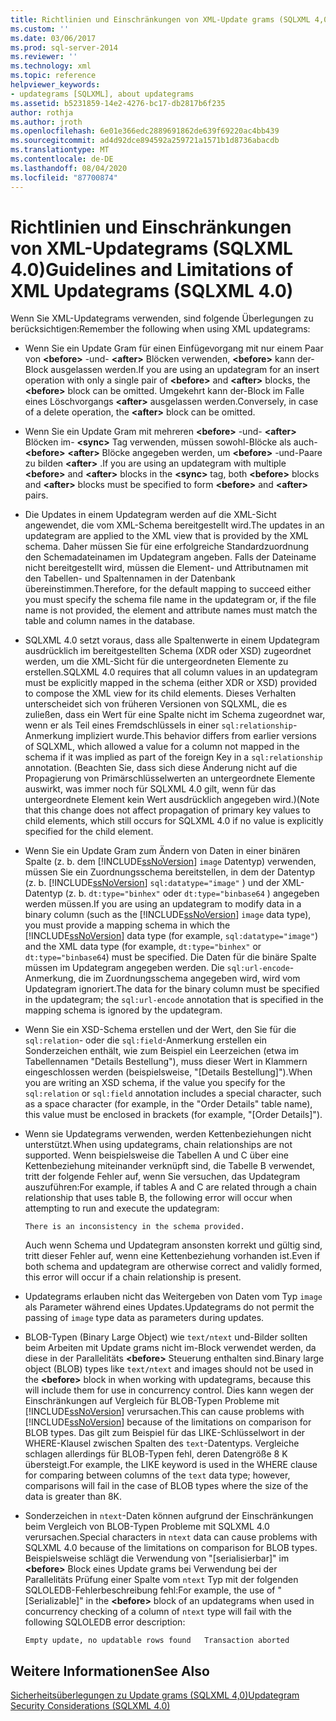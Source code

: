 ```yaml
---
title: Richtlinien und Einschränkungen von XML-Update grams (SQLXML 4,0) | Microsoft-Dokumentation
ms.custom: ''
ms.date: 03/06/2017
ms.prod: sql-server-2014
ms.reviewer: ''
ms.technology: xml
ms.topic: reference
helpviewer_keywords:
- updategrams [SQLXML], about updategrams
ms.assetid: b5231859-14e2-4276-bc17-db2817b6f235
author: rothja
ms.author: jroth
ms.openlocfilehash: 6e01e366edc2889691862de639f69220ac4bb439
ms.sourcegitcommit: ad4d92dce894592a259721a1571b1d8736abacdb
ms.translationtype: MT
ms.contentlocale: de-DE
ms.lasthandoff: 08/04/2020
ms.locfileid: "87700874"
---
```

# <a name="guidelines-and-limitations-of-xml-updategrams-sqlxml-40"></a><span data-ttu-id="68c7e-102">Richtlinien und Einschränkungen von XML-Updategrams (SQLXML 4.0)</span><span class="sxs-lookup"><span data-stu-id="68c7e-102">Guidelines and Limitations of XML Updategrams (SQLXML 4.0)</span></span>
  <span data-ttu-id="68c7e-103">Wenn Sie XML-Updategrams verwenden, sind folgende Überlegungen zu berücksichtigen:</span><span class="sxs-lookup"><span data-stu-id="68c7e-103">Remember the following when using XML updategrams:</span></span>  
  
-   <span data-ttu-id="68c7e-104">Wenn Sie ein Update Gram für einen Einfügevorgang mit nur einem Paar von **\<before>** -und- **\<after>** Blöcken verwenden, **\<before>** kann der-Block ausgelassen werden.</span><span class="sxs-lookup"><span data-stu-id="68c7e-104">If you are using an updategram for an insert operation with only a single pair of **\<before>** and **\<after>** blocks, the **\<before>** block can be omitted.</span></span> <span data-ttu-id="68c7e-105">Umgekehrt kann der-Block im Falle eines Löschvorgangs **\<after>** ausgelassen werden.</span><span class="sxs-lookup"><span data-stu-id="68c7e-105">Conversely, in case of a delete operation, the **\<after>** block can be omitted.</span></span>  
  
-   <span data-ttu-id="68c7e-106">Wenn Sie ein Update Gram mit mehreren **\<before>** -und- **\<after>** Blöcken im- **\<sync>** Tag verwenden, müssen sowohl-Blöcke als auch- **\<before>** **\<after>** Blöcke angegeben werden, um **\<before>** -und-Paare zu bilden **\<after>** .</span><span class="sxs-lookup"><span data-stu-id="68c7e-106">If you are using an updategram with multiple **\<before>** and **\<after>** blocks in the **\<sync>** tag, both **\<before>** blocks and **\<after>** blocks must be specified to form **\<before>** and **\<after>** pairs.</span></span>  
  
-   <span data-ttu-id="68c7e-107">Die Updates in einem Updategram werden auf die XML-Sicht angewendet, die vom XML-Schema bereitgestellt wird.</span><span class="sxs-lookup"><span data-stu-id="68c7e-107">The updates in an updategram are applied to the XML view that is provided by the XML schema.</span></span> <span data-ttu-id="68c7e-108">Daher müssen Sie für eine erfolgreiche Standardzuordnung den Schemadateinamen im Updategram angeben. Falls der Dateiname nicht bereitgestellt wird, müssen die Element- und Attributnamen mit den Tabellen- und Spaltennamen in der Datenbank übereinstimmen.</span><span class="sxs-lookup"><span data-stu-id="68c7e-108">Therefore, for the default mapping to succeed either you must specify the schema file name in the updategram or, if the file name is not provided, the element and attribute names must match the table and column names in the database.</span></span>  
  
-   <span data-ttu-id="68c7e-109">SQLXML 4.0 setzt voraus, dass alle Spaltenwerte in einem Updategram ausdrücklich im bereitgestellten Schema (XDR oder XSD) zugeordnet werden, um die XML-Sicht für die untergeordneten Elemente zu erstellen.</span><span class="sxs-lookup"><span data-stu-id="68c7e-109">SQLXML 4.0 requires that all column values in an updategram must be explicitly mapped in the schema (either XDR or XSD) provided to compose the XML view for its child elements.</span></span> <span data-ttu-id="68c7e-110">Dieses Verhalten unterscheidet sich von früheren Versionen von SQLXML, die es zuließen, dass ein Wert für eine Spalte nicht im Schema zugeordnet war, wenn er als Teil eines Fremdschlüssels in einer `sql:relationship`-Anmerkung impliziert wurde.</span><span class="sxs-lookup"><span data-stu-id="68c7e-110">This behavior differs from earlier versions of SQLXML, which allowed a value for a column not mapped in the schema if it was implied as part of the foreign Key in a `sql:relationship` annotation.</span></span> <span data-ttu-id="68c7e-111">(Beachten Sie, dass sich diese Änderung nicht auf die Propagierung von Primärschlüsselwerten an untergeordnete Elemente auswirkt, was immer noch für SQLXML 4.0 gilt, wenn für das untergeordnete Element kein Wert ausdrücklich angegeben wird.)</span><span class="sxs-lookup"><span data-stu-id="68c7e-111">(Note that this change does not affect propagation of primary key values to child elements, which still occurs for SQLXML 4.0 if no value is explicitly specified for the child element.</span></span>  
  
-   <span data-ttu-id="68c7e-112">Wenn Sie ein Update Gram zum Ändern von Daten in einer binären Spalte (z. b. dem [!INCLUDE[ssNoVersion](../../../includes/ssnoversion-md.md)] `image` Datentyp) verwenden, müssen Sie ein Zuordnungsschema bereitstellen, in dem der Datentyp (z. b. [!INCLUDE[ssNoVersion](../../../includes/ssnoversion-md.md)] `sql:datatype="image"` ) und der XML-Datentyp (z. b. `dt:type="binhex"` oder `dt:type="binbase64` ) angegeben werden müssen.</span><span class="sxs-lookup"><span data-stu-id="68c7e-112">If you are using an updategram to modify data in a binary column (such as the [!INCLUDE[ssNoVersion](../../../includes/ssnoversion-md.md)] `image` data type), you must provide a mapping schema in which the [!INCLUDE[ssNoVersion](../../../includes/ssnoversion-md.md)] data type (for example, `sql:datatype="image"`) and the XML data type (for example, `dt:type="binhex"` or `dt:type="binbase64`) must be specified.</span></span> <span data-ttu-id="68c7e-113">Die Daten für die binäre Spalte müssen im Updategram angegeben werden. Die `sql:url-encode`-Anmerkung, die im Zuordnungsschema angegeben wird, wird vom Updategram ignoriert.</span><span class="sxs-lookup"><span data-stu-id="68c7e-113">The data for the binary column must be specified in the updategram; the `sql:url-encode` annotation that is specified in the mapping schema is ignored by the updategram.</span></span>  
  
-   <span data-ttu-id="68c7e-114">Wenn Sie ein XSD-Schema erstellen und der Wert, den Sie für die `sql:relation`- oder die `sql:field`-Anmerkung erstellen ein Sonderzeichen enthält, wie zum Beispiel ein Leerzeichen (etwa im Tabellennamen "Details Bestellung"), muss dieser Wert in Klammern eingeschlossen werden (beispielsweise, "[Details Bestellung]").</span><span class="sxs-lookup"><span data-stu-id="68c7e-114">When you are writing an XSD schema, if the value you specify for the `sql:relation` or `sql:field` annotation includes a special character, such as a space character (for example, in the "Order Details" table name), this value must be enclosed in brackets (for example, "[Order Details]").</span></span>  
  
-   <span data-ttu-id="68c7e-115">Wenn sie Updategrams verwenden, werden Kettenbeziehungen nicht unterstützt.</span><span class="sxs-lookup"><span data-stu-id="68c7e-115">When using updategrams, chain relationships are not supported.</span></span> <span data-ttu-id="68c7e-116">Wenn beispielsweise die Tabellen A und C über eine Kettenbeziehung miteinander verknüpft sind, die Tabelle B verwendet, tritt der folgende Fehler auf, wenn Sie versuchen, das Updategram auszuführen:</span><span class="sxs-lookup"><span data-stu-id="68c7e-116">For example, if tables A and C are related through a chain relationship that uses table B, the following error will occur when attempting to run and execute the updategram:</span></span>  
  
    ```  
    There is an inconsistency in the schema provided.  
    ```  
  
     <span data-ttu-id="68c7e-117">Auch wenn Schema und Updategram ansonsten korrekt und gültig sind, tritt dieser Fehler auf, wenn eine Kettenbeziehung vorhanden ist.</span><span class="sxs-lookup"><span data-stu-id="68c7e-117">Even if both schema and updategram are otherwise correct and validly formed, this error will occur if a chain relationship is present.</span></span>  
  
-   <span data-ttu-id="68c7e-118">Updategrams erlauben nicht das Weitergeben von Daten vom Typ `image` als Parameter während eines Updates.</span><span class="sxs-lookup"><span data-stu-id="68c7e-118">Updategrams do not permit the passing of `image` type data as parameters during updates.</span></span>  
  
-   <span data-ttu-id="68c7e-119">BLOB-Typen (Binary Large Object) wie `text/ntext` und-Bilder sollten beim Arbeiten mit Update grams nicht im-Block verwendet werden, da diese in der Parallelitäts **\<before>** Steuerung enthalten sind.</span><span class="sxs-lookup"><span data-stu-id="68c7e-119">Binary large object (BLOB) types like `text/ntext` and images should not be used in the **\<before>** block in when working with updategrams, because this will include them for use in concurrency control.</span></span> <span data-ttu-id="68c7e-120">Dies kann wegen der Einschränkungen auf Vergleich für BLOB-Typen Probleme mit [!INCLUDE[ssNoVersion](../../../includes/ssnoversion-md.md)] verursachen.</span><span class="sxs-lookup"><span data-stu-id="68c7e-120">This can cause problems with [!INCLUDE[ssNoVersion](../../../includes/ssnoversion-md.md)] because of the limitations on comparison for BLOB types.</span></span> <span data-ttu-id="68c7e-121">Das gilt zum Beispiel für das LIKE-Schlüsselwort in der WHERE-Klausel zwischen Spalten des `text`-Datentyps. Vergleiche schlagen allerdings für BLOB-Typen fehl, deren Datengröße 8 K übersteigt.</span><span class="sxs-lookup"><span data-stu-id="68c7e-121">For example, the LIKE keyword is used in the WHERE clause for comparing between columns of the `text` data type; however, comparisons will fail in the case of BLOB types where the size of the data is greater than 8K.</span></span>  
  
-   <span data-ttu-id="68c7e-122">Sonderzeichen in `ntext`-Daten können aufgrund der Einschränkungen beim Vergleich von BLOB-Typen Probleme mit SQLXML 4.0 verursachen.</span><span class="sxs-lookup"><span data-stu-id="68c7e-122">Special characters in `ntext` data can cause problems with SQLXML 4.0 because of the limitations on comparison for BLOB types.</span></span> <span data-ttu-id="68c7e-123">Beispielsweise schlägt die Verwendung von "[serialisierbar]" im **\<before>** Block eines Update grams bei Verwendung bei der Parallelitäts Prüfung einer Spalte vom `ntext` Typ mit der folgenden SQLOLEDB-Fehlerbeschreibung fehl:</span><span class="sxs-lookup"><span data-stu-id="68c7e-123">For example, the use of "[Serializable]" in the **\<before>** block of an updategrams when used in concurrency checking of a column of `ntext` type will fail with the following SQLOLEDB error description:</span></span>  
  
    ```  
    Empty update, no updatable rows found   Transaction aborted  
    ```  
  
## <a name="see-also"></a><span data-ttu-id="68c7e-124">Weitere Informationen</span><span class="sxs-lookup"><span data-stu-id="68c7e-124">See Also</span></span>  
 [<span data-ttu-id="68c7e-125">Sicherheitsüberlegungen zu Update grams &#40;SQLXML 4,0&#41;</span><span class="sxs-lookup"><span data-stu-id="68c7e-125">Updategram Security Considerations &#40;SQLXML 4.0&#41;</span></span>](../security/updategram-security-considerations-sqlxml-4-0.md)  
  
  

